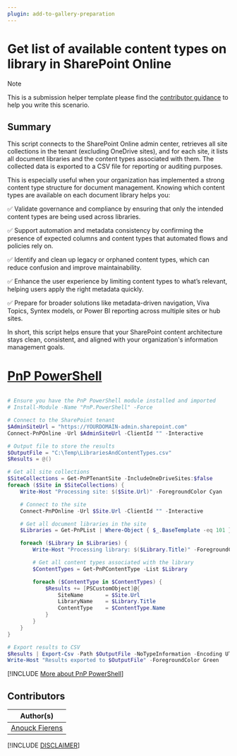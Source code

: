 ```yaml
---
plugin: add-to-gallery-preparation
---
```


# Get list of available content types on library in SharePoint Online

> [!Note]
> This is a submission helper template please find the [contributor guidance](/docfx/contribute.md) to help you write this scenario.

## Summary

This script connects to the SharePoint Online admin center, retrieves all site collections in the tenant (excluding OneDrive sites), and for each site, it lists all document libraries and the content types associated with them. The collected data is exported to a CSV file for reporting or auditing purposes.

This is especially useful when your organization has implemented a strong content type structure for document management. Knowing which content types are available on each document library helps you:

✅ Validate governance and compliance by ensuring that only the intended content types are being used across libraries.

✅ Support automation and metadata consistency by confirming the presence of expected columns and content types that automated flows and policies rely on.

✅ Identify and clean up legacy or orphaned content types, which can reduce confusion and improve maintainability.

✅ Enhance the user experience by limiting content types to what’s relevant, helping users apply the right metadata quickly.

✅ Prepare for broader solutions like metadata-driven navigation, Viva Topics, Syntex models, or Power BI reporting across multiple sites or hub sites.

In short, this script helps ensure that your SharePoint content architecture stays clean, consistent, and aligned with your organization's information management goals.

# [PnP PowerShell](#tab/pnpps)

```powershell

# Ensure you have the PnP PowerShell module installed and imported
# Install-Module -Name "PnP.PowerShell" -Force

# Connect to the SharePoint tenant
$AdminSiteUrl = "https://YOURDOMAIN-admin.sharepoint.com"
Connect-PnPOnline -Url $AdminSiteUrl -ClientId "" -Interactive

# Output file to store the results
$OutputFile = "C:\Temp\LibrariesAndContentTypes.csv"
$Results = @()

# Get all site collections
$SiteCollections = Get-PnPTenantSite -IncludeOneDriveSites:$false 
foreach ($Site in $SiteCollections) {
    Write-Host "Processing site: $($Site.Url)" -ForegroundColor Cyan

    # Connect to the site
    Connect-PnPOnline -Url $Site.Url -ClientId "" -Interactive

    # Get all document libraries in the site
    $Libraries = Get-PnPList | Where-Object { $_.BaseTemplate -eq 101 }

    foreach ($Library in $Libraries) {
        Write-Host "Processing library: $($Library.Title)" -ForegroundColor Yellow

        # Get all content types associated with the library
        $ContentTypes = Get-PnPContentType -List $Library

        foreach ($ContentType in $ContentTypes) {
            $Results += [PSCustomObject]@{
                SiteName       = $Site.Url
                LibraryName    = $Library.Title
                ContentType    = $ContentType.Name
            }
        }
    }
}

# Export results to CSV
$Results | Export-Csv -Path $OutputFile -NoTypeInformation -Encoding UTF8
Write-Host "Results exported to $OutputFile" -ForegroundColor Green

```
[!INCLUDE [More about PnP PowerShell](../../docfx/includes/MORE-PNPPS.md)]

## Contributors

| Author(s) |
|-----------|
| [Anouck Fierens](https://github.com/anouckf) |

[!INCLUDE [DISCLAIMER](../../docfx/includes/DISCLAIMER.md)]